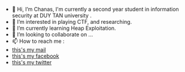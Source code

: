 - 👋 Hi, I’m Chanas, I'm currently a second year student in information security at DUY TAN university .
- 👀 I’m interested in playing CTF, and researching.
- 🌱 I’m currently learning Heap Exploitation.
- 💞️ I’m looking to collaborate on ...
- 📫 How to reach me :
- [this's my mail](mailto:huynhdtin@gmail.com)
- [this's my facebook](https://www.facebook.com/tahmkee)
- [this's my twitter](https://twitter.com/huynhductin772)
<!---
chanas-hub/chanas-hub is a ✨ special ✨ repository because its `README.md` (this file) appears on your GitHub profile.
You can click the Preview link to take a look at your changes.
--->
